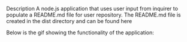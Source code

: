 Description
A node.js application that uses user input from inquirer to populate a README.md file for user repository. The README.md file is created in the dist directory and can be found here

 Below is the gif showing the functionality of the application:
